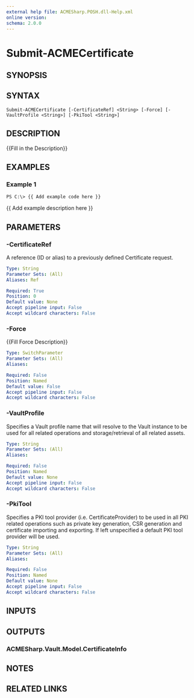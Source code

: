 ```yaml
---
external help file: ACMESharp.POSH.dll-Help.xml
online version: 
schema: 2.0.0
---
```


# Submit-ACMECertificate

## SYNOPSIS

## SYNTAX

```
Submit-ACMECertificate [-CertificateRef] <String> [-Force] [-VaultProfile <String>] [-PkiTool <String>]
```

## DESCRIPTION
{{Fill in the Description}}

## EXAMPLES

### Example 1
```
PS C:\> {{ Add example code here }}
```

{{ Add example description here }}

## PARAMETERS

### -CertificateRef
A reference (ID or alias) to a previously defined Certificate request.

```yaml
Type: String
Parameter Sets: (All)
Aliases: Ref

Required: True
Position: 0
Default value: None
Accept pipeline input: False
Accept wildcard characters: False
```

### -Force
{{Fill Force Description}}

```yaml
Type: SwitchParameter
Parameter Sets: (All)
Aliases: 

Required: False
Position: Named
Default value: False
Accept pipeline input: False
Accept wildcard characters: False
```

### -VaultProfile
Specifies a Vault profile name that will resolve to the Vault instance to be used for all related operations and storage/retrieval of all related assets.

```yaml
Type: String
Parameter Sets: (All)
Aliases: 

Required: False
Position: Named
Default value: None
Accept pipeline input: False
Accept wildcard characters: False
```

### -PkiTool
Specifies a PKI tool provider (i.e.
CertificateProvider) to be used in all PKI related operations such as private key generation, CSR generation and certificate importing and exporting.
If left unspecified a default PKI tool provider will be used.

```yaml
Type: String
Parameter Sets: (All)
Aliases: 

Required: False
Position: Named
Default value: None
Accept pipeline input: False
Accept wildcard characters: False
```

## INPUTS

## OUTPUTS

### ACMESharp.Vault.Model.CertificateInfo

## NOTES

## RELATED LINKS

